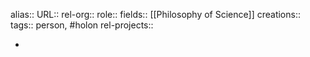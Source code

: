 alias::
URL::
rel-org::
role::
fields:: [[Philosophy of Science]]
creations::
tags:: person, #holon
rel-projects::

-

